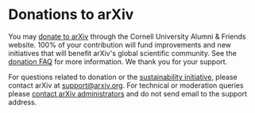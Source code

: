 Donations to arXiv
==================

You may [donate to
arXiv](https://securelb.imodules.com/s/1717/alumni/index.aspx?sid=1717&gid=2&pgid=403&cid=1031&dids=276&bledit=1&appealcode=UNXX0OLL1)
through the Cornell University Alumni & Friends website. 100% of your
contribution will fund improvements and new initiatives that will
benefit arXiv's global scientific community. See the [donation
FAQ](/help/support/faq#personal) for more information. We thank you for
your support.

For questions related to donation or the [sustainability
initiative](support.md), please contact arXiv at <support@arxiv.org>.
For technical or moderation queries please [contact arXiv
administrators](contact.md) and do not send email to the support
address.
